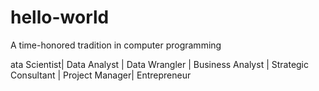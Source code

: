 # hello-world
A time-honored tradition in computer programming

ata Scientist| Data Analyst | Data Wrangler | Business Analyst | Strategic Consultant | Project Manager| Entrepreneur

